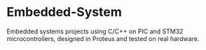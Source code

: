 # Embedded-System
Embedded systems projects using C/C++ on PIC and STM32 microcontrollers, designed in Proteus and tested on real hardware.
